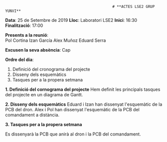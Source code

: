                                                     # **ACTES LSE2 GRUP YUNVI**

**Data**: 25 de Setembre de 2019
**Lloc**: Laboratori LSE2
**Inici**: 16:30
**Finalització**: 17:00

**Presents a la reunió**:    
Pol Cortina
Izan García
Alex Muñoz
Eduard Serra

**Excusen la seva absència**:
Cap

**Ordre del dia**:

1. Definició del cronograma del projecte
2. Disseny dels esquemàtics
3. Tasques per a la propera setmana

**1. Definició del cornograma del projecte**
Hem definit les principals tasques del projecte en un diagrama de Gantt.

**2. Disseny dels esquemàtics**
Eduard i Izan han dissenyat l'esquemàtic de la PCB del dron.
Alex i Pol han dissenyat l'esquemàtic de la PCB del comandament a distància.

**3. Tasques per a la propera setmana**

Es dissenyarà la PCB que anirà al dron i la PCB del comandament.



